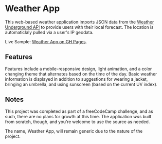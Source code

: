 # Weather App
This web-based weather application imports JSON data from the [Weather Underground API](https://www.wunderground.com/weather/api/) to provide users with their local forecast. The location is automaticlaly pulled via a user's IP geodata.

Live Sample: [Weather App on GH Pages](https://mdawsondev.github.io/weather-app).

## Features
Features include a mobile-responsive design, light animation, and a color changing theme that alternates based on the time of the day. Basic weather information is displayed in addition to suggestions for wearing a jacket, bringing an umbrella, and using sunscreen (based on the current UV index).

## Notes
This project was completed as part of a freeCodeCamp challenge, and as such, there are no plans for growth at this time. The application *was* built from scratch, though, and you're welcome to use the source as needed.

The name, Weather App, will remain generic due to the nature of the project.
